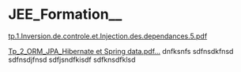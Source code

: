 # JEE_Formation__
[tp.1.Inversion.de.controle.et.Injection.des.dependances.5.pdf](https://github.com/Abdenaser/JEE_Formation__/files/8499289/tp.1.Inversion.de.controle.et.Injection.des.dependances.5.pdf)

[Tp_2_ORM_JPA_Hibernate et Spring data.pdf…](https://github.com/Abdenaser/JEE_Formation__/blob/main/JpaAp/compte_rendu/Tp_2_ORM_JPA_Hibernate%20et%20Spring%20data.pdf)
 dnfksnfs
 sdfnsdkfnsd
 sdfnsdjfnsd
 sdfjsndfkisdf
 sdfknsdfklsd
